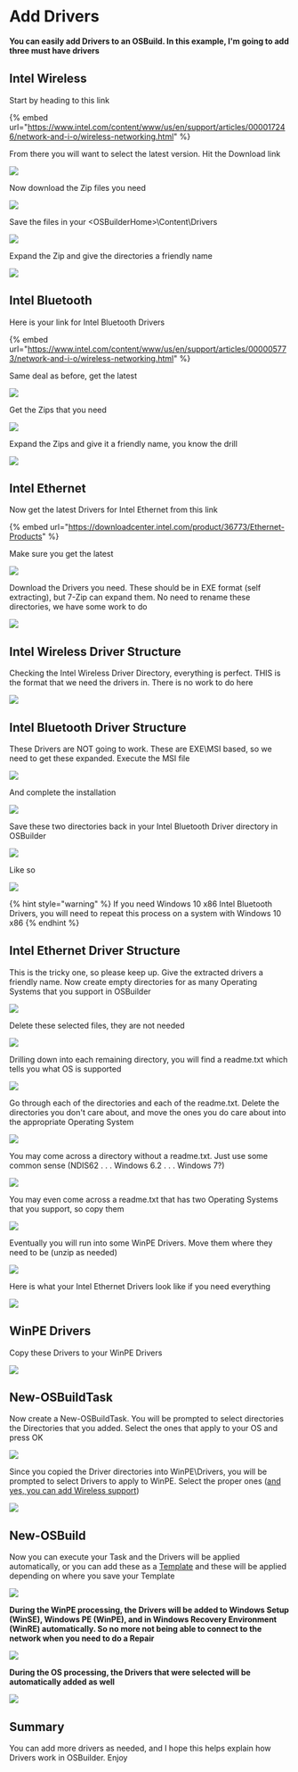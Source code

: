 # Add Drivers

**You can easily add Drivers to an OSBuild.  In this example, I'm going to add three must have drivers**

## Intel Wireless

Start by heading to this link

{% embed url="https://www.intel.com/content/www/us/en/support/articles/000017246/network-and-i-o/wireless-networking.html" %}

From there you will want to select the latest version.  Hit the Download link

![](../../../../.gitbook/assets/image%20%2821%29.png)

Now download the Zip files you need 

![](../../../../.gitbook/assets/image%20%2817%29.png)

Save the files in your &lt;OSBuilderHome&gt;\Content\Drivers

![](../../../../.gitbook/assets/image.png)

Expand the Zip and give the directories a friendly name

![](../../../../.gitbook/assets/image%20%285%29.png)

## Intel Bluetooth

Here is your link for Intel Bluetooth Drivers

{% embed url="https://www.intel.com/content/www/us/en/support/articles/000005773/network-and-i-o/wireless-networking.html" %}

Same deal as before, get the latest

![](../../../../.gitbook/assets/image%20%288%29.png)

Get the Zips that you need

![](../../../../.gitbook/assets/image%20%2830%29.png)

Expand the Zips and give it a friendly name, you know the drill

![](../../../../.gitbook/assets/image%20%2831%29.png)

## Intel Ethernet

Now get the latest Drivers for Intel Ethernet from this link

{% embed url="https://downloadcenter.intel.com/product/36773/Ethernet-Products" %}

Make sure you get the latest

![](../../../../.gitbook/assets/image%20%281%29.png)

Download the Drivers you need.  These should be in EXE format \(self extracting\), but 7-Zip can expand them.  No need to rename these directories, we have some work to do

![](../../../../.gitbook/assets/image%20%282%29.png)

## Intel Wireless Driver Structure

Checking the Intel Wireless Driver Directory, everything is perfect.  THIS is the format that we need the drivers in.  There is no work to do here

![](../../../../.gitbook/assets/image%20%2829%29.png)

## Intel Bluetooth Driver Structure

These Drivers are NOT going to work.  These are EXE\MSI based, so we need to get these expanded.  Execute the MSI file

![](../../../../.gitbook/assets/image%20%2816%29.png)

And complete the installation

![](../../../../.gitbook/assets/image%20%2810%29.png)

Save these two directories back in your Intel Bluetooth Driver directory in OSBuilder

![](../../../../.gitbook/assets/image%20%2823%29.png)

Like so

![](../../../../.gitbook/assets/image%20%2835%29.png)

{% hint style="warning" %}
If you need Windows 10 x86 Intel Bluetooth Drivers, you will need to repeat this process on a system with Windows 10 x86
{% endhint %}

## Intel Ethernet Driver Structure

This is the tricky one, so please keep up.  Give the extracted drivers a friendly name.  Now create empty directories for as many Operating Systems that you support in OSBuilder

![](../../../../.gitbook/assets/image%20%2813%29.png)

Delete these selected files, they are not needed

![](../../../../.gitbook/assets/image%20%2818%29.png)

Drilling down into each remaining directory, you will find a readme.txt which tells you what OS is supported

![](../../../../.gitbook/assets/image%20%2820%29.png)

Go through each of the directories and each of the readme.txt.  Delete the directories you don't care about, and move the ones you do care about into the appropriate Operating System

![](../../../../.gitbook/assets/image%20%2811%29.png)

You may come across a directory without a readme.txt.  Just use some common sense \(NDIS62 . . . Windows 6.2 . . . Windows 7?\)

![](../../../../.gitbook/assets/image%20%284%29.png)

You may even come across a readme.txt that has two Operating Systems that you support, so copy them

![](../../../../.gitbook/assets/image%20%2839%29.png)

Eventually you will run into some WinPE Drivers.  Move them where they need to be \(unzip as needed\)

![](../../../../.gitbook/assets/image%20%2832%29.png)

Here is what your Intel Ethernet Drivers look like if you need everything

![](../../../../.gitbook/assets/image%20%289%29.png)

## WinPE Drivers

Copy these Drivers to your WinPE Drivers

![](../../../../.gitbook/assets/image%20%2824%29.png)

## New-OSBuildTask

Now create a New-OSBuildTask.  You will be prompted to select directories the Directories that you added.  Select the ones that apply to your OS and press OK

![](../../../../.gitbook/assets/image%20%2826%29.png)

Since you copied the Driver directories into WinPE\Drivers, you will be prompted to select Drivers to apply to WinPE.  Select the proper ones \([and yes, you can add Wireless support](https://www.scconfigmgr.com/2018/03/06/build-a-winpe-with-wireless-support/)\)

![](../../../../.gitbook/assets/image%20%2822%29.png)

## New-OSBuild

Now you can execute your Task and the Drivers will be applied automatically, or you can add these as a [Template](../../guides/templates.md) and these will be applied depending on where you save your Template

![](../../../../.gitbook/assets/image%20%287%29.png)

**During the WinPE processing, the Drivers will be added to Windows Setup \(WinSE\), Windows PE \(WinPE\), and in Windows Recovery Environment \(WinRE\) automatically.  So no more not being able to connect to the network when you need to do a Repair**

![](../../../../.gitbook/assets/image%20%2843%29.png)

**During the OS processing, the Drivers that were selected will be automatically added as well**

![](../../../../.gitbook/assets/image%20%2828%29.png)

## Summary

You can add more drivers as needed, and I hope this helps explain how Drivers work in OSBuilder.  Enjoy



